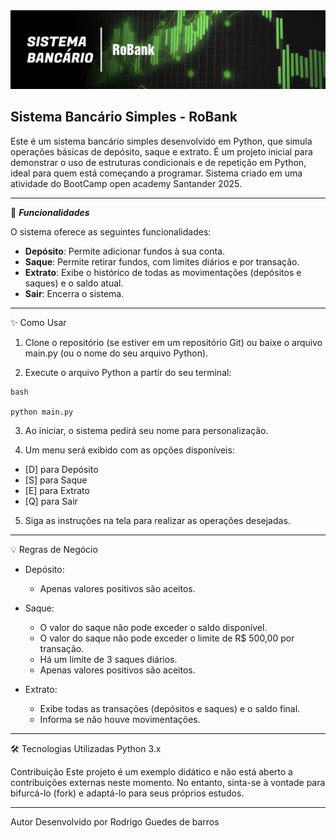 <!-- banner -->
<img src="https://github.com/Armaanii/sistema_bancario_simples/blob/main/Banner_banco.png">

## Sistema Bancário Simples - RoBank
Este é um sistema bancário simples desenvolvido em Python, que simula operações básicas de depósito, saque e extrato. 
É um projeto inicial para demonstrar o uso de estruturas condicionais e de repetição em Python, ideal para quem está começando a programar.
Sistema criado em uma atividade do BootCamp open academy Santander 2025.

--------------------------------------------------------------------------------------------------------------------------------------------

🚀  ***Funcionalidades***

O sistema oferece as seguintes funcionalidades:

- **Depósito**: Permite adicionar fundos à sua conta.
- **Saque**: Permite retirar fundos, com limites diários e por transação.
- **Extrato**: Exibe o histórico de todas as movimentações (depósitos e saques) e o saldo atual.
- **Sair**: Encerra o sistema.

--------------------------------------------------------------------------------------------------------------------------------------------

✨  Como Usar
1. Clone o repositório (se estiver em um repositório Git) ou baixe o arquivo main.py
(ou o nome do seu arquivo Python).

2. Execute o arquivo Python a partir do seu terminal:

````
bash

python main.py
````
3. Ao iniciar, o sistema pedirá seu nome para personalização.

4. Um menu será exibido com as opções disponíveis:

- [D] para Depósito
- [S] para Saque
- [E] para Extrato
- [Q] para Sair
  
5. Siga as instruções na tela para realizar as operações desejadas.

____________________________________________________________________________________________________________

💡 Regras de Negócio
- Depósito:
  - Apenas valores positivos são aceitos.

- Saque:
  - O valor do saque não pode exceder o saldo disponível.
  - O valor do saque não pode exceder o limite de R$ 500,00 por transação.
  - Há um limite de 3 saques diários.
  - Apenas valores positivos são aceitos.

- Extrato:
  - Exibe todas as transações (depósitos e saques) e o saldo final.
  - Informa se não houve movimentações.

____________________________________________________________________________________________________________

🛠️ Tecnologias Utilizadas
Python 3.x

Contribuição
Este projeto é um exemplo didático e não está aberto a contribuições externas neste momento. 
No entanto, sinta-se à vontade para bifurcá-lo (fork) e adaptá-lo para seus próprios estudos.

____________________________________________________________________________________________________________

Autor
Desenvolvido por Rodrigo Guedes de barros

